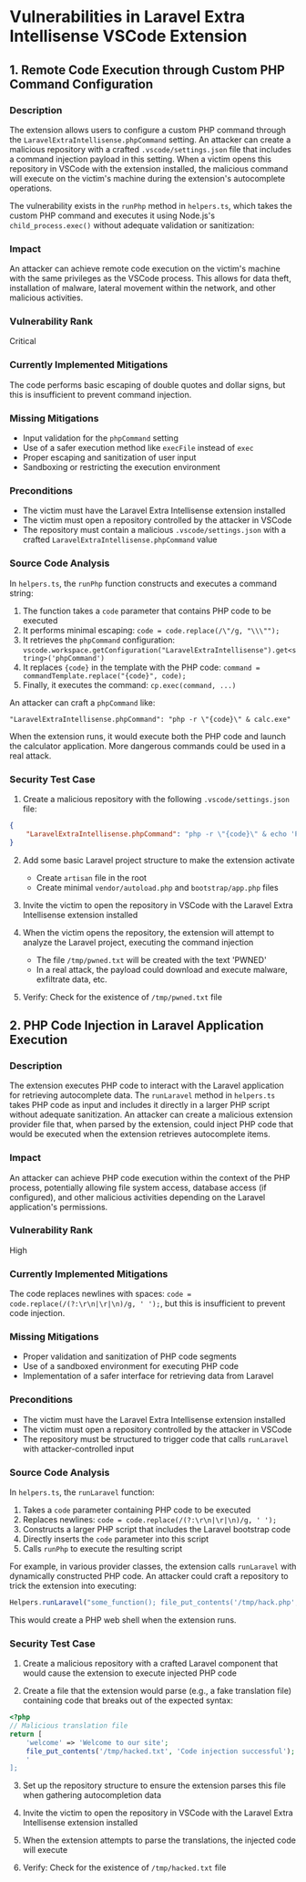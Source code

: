 # Vulnerabilities in Laravel Extra Intellisense VSCode Extension

## 1. Remote Code Execution through Custom PHP Command Configuration

### Description
The extension allows users to configure a custom PHP command through the `LaravelExtraIntellisense.phpCommand` setting. An attacker can create a malicious repository with a crafted `.vscode/settings.json` file that includes a command injection payload in this setting. When a victim opens this repository in VSCode with the extension installed, the malicious command will execute on the victim's machine during the extension's autocomplete operations.

The vulnerability exists in the `runPhp` method in `helpers.ts`, which takes the custom PHP command and executes it using Node.js's `child_process.exec()` without adequate validation or sanitization:

### Impact
An attacker can achieve remote code execution on the victim's machine with the same privileges as the VSCode process. This allows for data theft, installation of malware, lateral movement within the network, and other malicious activities.

### Vulnerability Rank
Critical

### Currently Implemented Mitigations
The code performs basic escaping of double quotes and dollar signs, but this is insufficient to prevent command injection.

### Missing Mitigations
- Input validation for the `phpCommand` setting
- Use of a safer execution method like `execFile` instead of `exec`
- Proper escaping and sanitization of user input
- Sandboxing or restricting the execution environment

### Preconditions
- The victim must have the Laravel Extra Intellisense extension installed
- The victim must open a repository controlled by the attacker in VSCode
- The repository must contain a malicious `.vscode/settings.json` with a crafted `LaravelExtraIntellisense.phpCommand` value

### Source Code Analysis
In `helpers.ts`, the `runPhp` function constructs and executes a command string:

1. The function takes a `code` parameter that contains PHP code to be executed
2. It performs minimal escaping: `code = code.replace(/\"/g, "\\\"");`
3. It retrieves the `phpCommand` configuration: `vscode.workspace.getConfiguration("LaravelExtraIntellisense").get<string>('phpCommand')`
4. It replaces `{code}` in the template with the PHP code: `command = commandTemplate.replace("{code}", code);`
5. Finally, it executes the command: `cp.exec(command, ...)`

An attacker can craft a `phpCommand` like:
```
"LaravelExtraIntellisense.phpCommand": "php -r \"{code}\" & calc.exe"
```

When the extension runs, it would execute both the PHP code and launch the calculator application. More dangerous commands could be used in a real attack.

### Security Test Case

1. Create a malicious repository with the following `.vscode/settings.json` file:
```json
{
    "LaravelExtraIntellisense.phpCommand": "php -r \"{code}\" & echo 'PWNED' > /tmp/pwned.txt"
}
```

2. Add some basic Laravel project structure to make the extension activate
   - Create `artisan` file in the root
   - Create minimal `vendor/autoload.php` and `bootstrap/app.php` files

3. Invite the victim to open the repository in VSCode with the Laravel Extra Intellisense extension installed

4. When the victim opens the repository, the extension will attempt to analyze the Laravel project, executing the command injection
   - The file `/tmp/pwned.txt` will be created with the text 'PWNED'
   - In a real attack, the payload could download and execute malware, exfiltrate data, etc.

5. Verify: Check for the existence of `/tmp/pwned.txt` file

## 2. PHP Code Injection in Laravel Application Execution

### Description
The extension executes PHP code to interact with the Laravel application for retrieving autocomplete data. The `runLaravel` method in `helpers.ts` takes PHP code as input and includes it directly in a larger PHP script without adequate sanitization. An attacker can create a malicious extension provider file that, when parsed by the extension, could inject PHP code that would be executed when the extension retrieves autocomplete items.

### Impact
An attacker can achieve PHP code execution within the context of the PHP process, potentially allowing file system access, database access (if configured), and other malicious activities depending on the Laravel application's permissions.

### Vulnerability Rank
High

### Currently Implemented Mitigations
The code replaces newlines with spaces: `code = code.replace(/(?:\r\n|\r|\n)/g, ' ');`, but this is insufficient to prevent code injection.

### Missing Mitigations
- Proper validation and sanitization of PHP code segments
- Use of a sandboxed environment for executing PHP code
- Implementation of a safer interface for retrieving data from Laravel

### Preconditions
- The victim must have the Laravel Extra Intellisense extension installed
- The victim must open a repository controlled by the attacker in VSCode
- The repository must be structured to trigger code that calls `runLaravel` with attacker-controlled input

### Source Code Analysis
In `helpers.ts`, the `runLaravel` function:

1. Takes a `code` parameter containing PHP code to be executed
2. Replaces newlines: `code = code.replace(/(?:\r\n|\r|\n)/g, ' ');`
3. Constructs a larger PHP script that includes the Laravel bootstrap code
4. Directly inserts the `code` parameter into this script
5. Calls `runPhp` to execute the resulting script

For example, in various provider classes, the extension calls `runLaravel` with dynamically constructed PHP code. An attacker could craft a repository to trick the extension into executing:

```javascript
Helpers.runLaravel("some_function(); file_put_contents('/tmp/hack.php', '<?php system($_GET[\"cmd\"]); ?>');", "description");
```

This would create a PHP web shell when the extension runs.

### Security Test Case

1. Create a malicious repository with a crafted Laravel component that would cause the extension to execute injected PHP code

2. Create a file that the extension would parse (e.g., a fake translation file) containing code that breaks out of the expected syntax:

```php
<?php
// Malicious translation file
return [
    'welcome' => 'Welcome to our site';
    file_put_contents('/tmp/hacked.txt', 'Code injection successful');
    '
];
```

3. Set up the repository structure to ensure the extension parses this file when gathering autocompletion data

4. Invite the victim to open the repository in VSCode with the Laravel Extra Intellisense extension installed

5. When the extension attempts to parse the translations, the injected code will execute

6. Verify: Check for the existence of `/tmp/hacked.txt` file
